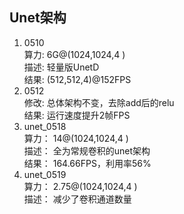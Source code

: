Unet架构  
-------------------------------  
1. 0510  
算力:  6G@(1024,1024,4 )  
描述:  轻量版UnetD  
结果:  (512,512,4)@152FPS  
2. 0512  
修改:  总体架构不变，去除add后的relu  
结果:  运行速度提升2帧FPS  
3. unet_0518  
算力： 14@(1024,1024,4 )  
描述： 全为常规卷积的unet架构  
结果： 164.66FPS，利用率56%  
4. unet_0519  
算力： 2.75@(1024,1024,4 )  
描述： 减少了卷积通道数量  
  
